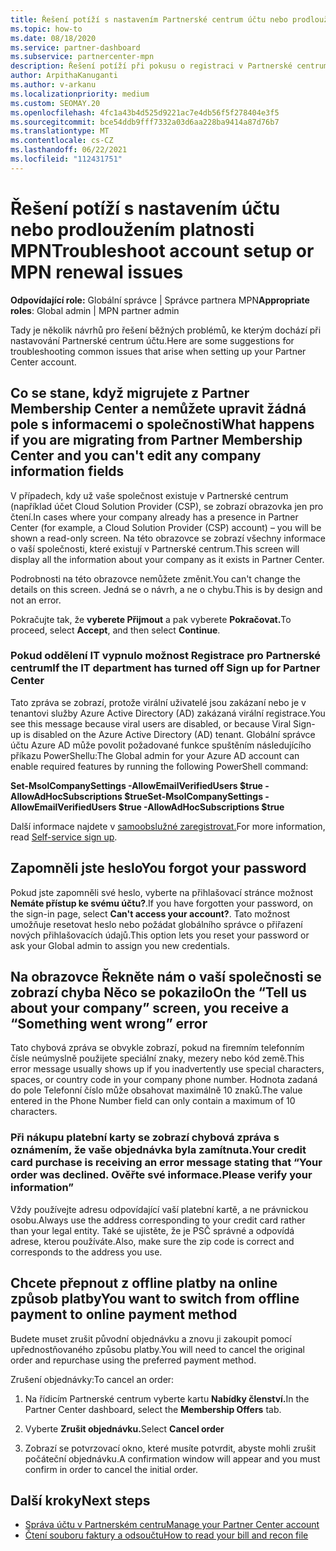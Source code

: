 ```yaml
---
title: Řešení potíží s nastavením Partnerské centrum účtu nebo prodloužením platnosti MPN
ms.topic: how-to
ms.date: 08/18/2020
ms.service: partner-dashboard
ms.subservice: partnercenter-mpn
description: Řešení potíží při pokusu o registraci v Partnerské centrum Odpovědi řeší problémy s způsoby platby, zapomenutím hesel a další.
author: ArpithaKanuganti
ms.author: v-arkanu
ms.localizationpriority: medium
ms.custom: SEOMAY.20
ms.openlocfilehash: 4fc1a43b4d525d9221ac7e4db56f5f278404e3f5
ms.sourcegitcommit: bce54ddb9fff7332a03d6aa228ba9414a87d76b7
ms.translationtype: MT
ms.contentlocale: cs-CZ
ms.lasthandoff: 06/22/2021
ms.locfileid: "112431751"
---
```

# <a name="troubleshoot-account-setup-or-mpn-renewal-issues"></a><span data-ttu-id="8444a-104">Řešení potíží s nastavením účtu nebo prodloužením platnosti MPN</span><span class="sxs-lookup"><span data-stu-id="8444a-104">Troubleshoot account setup or MPN renewal issues</span></span>

<span data-ttu-id="8444a-105">**Odpovídající role:** Globální správce | Správce partnera MPN</span><span class="sxs-lookup"><span data-stu-id="8444a-105">**Appropriate roles**: Global admin | MPN partner admin</span></span>
 
<span data-ttu-id="8444a-106">Tady je několik návrhů pro řešení běžných problémů, ke kterým dochází při nastavování Partnerské centrum účtu.</span><span class="sxs-lookup"><span data-stu-id="8444a-106">Here are some suggestions for troubleshooting common issues that arise when setting up your Partner Center account.</span></span>

## <a name="what-happens-if-you-are-migrating-from-partner-membership-center-and-you-cant-edit-any-company-information-fields"></a><span data-ttu-id="8444a-107">Co se stane, když migrujete z Partner Membership Center a nemůžete upravit žádná pole s informacemi o společnosti</span><span class="sxs-lookup"><span data-stu-id="8444a-107">What happens if you are migrating from Partner Membership Center and you can't edit any company information fields</span></span>

<span data-ttu-id="8444a-108">V případech, kdy už vaše společnost existuje v Partnerské centrum (například účet Cloud Solution Provider (CSP), se zobrazí obrazovka jen pro čtení.</span><span class="sxs-lookup"><span data-stu-id="8444a-108">In cases where your company already has a presence in Partner Center (for example, a Cloud Solution Provider (CSP) account) – you will be shown a read-only screen.</span></span> <span data-ttu-id="8444a-109">Na této obrazovce se zobrazí všechny informace o vaší společnosti, které existují v Partnerské centrum.</span><span class="sxs-lookup"><span data-stu-id="8444a-109">This screen will display all the information about your company as it exists in Partner Center.</span></span>

<span data-ttu-id="8444a-110">Podrobnosti na této obrazovce nemůžete změnit.</span><span class="sxs-lookup"><span data-stu-id="8444a-110">You can't change the details on this screen.</span></span> <span data-ttu-id="8444a-111">Jedná se o návrh, a ne o chybu.</span><span class="sxs-lookup"><span data-stu-id="8444a-111">This is by design and not an error.</span></span>

<span data-ttu-id="8444a-112">Pokračujte tak, že **vyberete Přijmout** a pak vyberete **Pokračovat.**</span><span class="sxs-lookup"><span data-stu-id="8444a-112">To proceed, select **Accept**, and then select **Continue**.</span></span>


### <a name="if-the-it-department-has-turned-off-sign-up-for-partner-center"></a><span data-ttu-id="8444a-113">Pokud oddělení IT vypnulo možnost **Registrace pro Partnerské centrum**</span><span class="sxs-lookup"><span data-stu-id="8444a-113">If the IT department has turned off **Sign up for Partner Center**</span></span>

<span data-ttu-id="8444a-114">Tato zpráva se zobrazí, protože virální uživatelé jsou zakázaní nebo je v tenantovi služby Azure Active Directory (AD) zakázaná virální registrace.</span><span class="sxs-lookup"><span data-stu-id="8444a-114">You see this message because viral users are disabled, or because Viral Sign-up is disabled on the Azure Active Directory (AD) tenant.</span></span> <span data-ttu-id="8444a-115">Globální správce účtu Azure AD může povolit požadované funkce spuštěním následujícího příkazu PowerShellu:</span><span class="sxs-lookup"><span data-stu-id="8444a-115">The Global admin for your Azure AD account can enable required features by running the following PowerShell command:</span></span>

<span data-ttu-id="8444a-116">**Set-MsolCompanySettings -AllowEmailVerifiedUsers $true -AllowAdHocSubscriptions $true**</span><span class="sxs-lookup"><span data-stu-id="8444a-116">**Set-MsolCompanySettings -AllowEmailVerifiedUsers $true -AllowAdHocSubscriptions $true**</span></span>

<span data-ttu-id="8444a-117">Další informace najdete v [samoobslužné zaregistrovat.](/azure/active-directory/users-groups-roles/directory-self-service-signup)</span><span class="sxs-lookup"><span data-stu-id="8444a-117">For more information, read [Self-service sign up](/azure/active-directory/users-groups-roles/directory-self-service-signup).</span></span>

## <a name="you-forgot-your-password"></a><span data-ttu-id="8444a-118">Zapomněli jste heslo</span><span class="sxs-lookup"><span data-stu-id="8444a-118">You forgot your password</span></span>

<span data-ttu-id="8444a-119">Pokud jste zapomněli své heslo, vyberte na přihlašovací stránce možnost **Nemáte přístup ke svému účtu?**.</span><span class="sxs-lookup"><span data-stu-id="8444a-119">If you have forgotten your password, on the sign-in page, select **Can't access your account?**.</span></span> <span data-ttu-id="8444a-120">Tato možnost umožňuje resetovat heslo nebo požádat globálního správce o přiřazení nových přihlašovacích údajů.</span><span class="sxs-lookup"><span data-stu-id="8444a-120">This option lets you reset your password or ask your Global admin to assign you new credentials.</span></span>

## <a name="on-the-tell-us-about-your-company-screen-you-receive-a-something-went-wrong-error"></a><span data-ttu-id="8444a-121">Na obrazovce Řekněte nám o vaší společnosti se zobrazí chyba Něco se pokazilo</span><span class="sxs-lookup"><span data-stu-id="8444a-121">On the “Tell us about your company” screen, you receive a “Something went wrong” error</span></span>

<span data-ttu-id="8444a-122">Tato chybová zpráva se obvykle zobrazí, pokud na firemním telefonním čísle neúmyslně použijete speciální znaky, mezery nebo kód země.</span><span class="sxs-lookup"><span data-stu-id="8444a-122">This error message usually shows up if you inadvertently use special characters, spaces, or country code in your company phone number.</span></span> <span data-ttu-id="8444a-123">Hodnota zadaná do pole Telefonní číslo může obsahovat maximálně 10 znaků.</span><span class="sxs-lookup"><span data-stu-id="8444a-123">The value entered in the Phone Number field can only contain a maximum of 10 characters.</span></span>


### <a name="your-credit-card-purchase-is-receiving-an-error-message-stating-that-your-order-was-declined-please-verify-your-information"></a><span data-ttu-id="8444a-124">Při nákupu platební karty se zobrazí chybová zpráva s oznámením, že vaše objednávka byla zamítnuta.</span><span class="sxs-lookup"><span data-stu-id="8444a-124">Your credit card purchase is receiving an error message stating that “Your order was declined.</span></span> <span data-ttu-id="8444a-125">Ověřte své informace.</span><span class="sxs-lookup"><span data-stu-id="8444a-125">Please verify your information”</span></span>


<span data-ttu-id="8444a-126">Vždy používejte adresu odpovídající vaší platební kartě, a ne právnickou osobu.</span><span class="sxs-lookup"><span data-stu-id="8444a-126">Always use the address corresponding to your credit card rather than your legal entity.</span></span> <span data-ttu-id="8444a-127">Také se ujistěte, že je PSČ správné a odpovídá adrese, kterou používáte.</span><span class="sxs-lookup"><span data-stu-id="8444a-127">Also, make sure the zip code is correct and corresponds to the address you use.</span></span>

## <a name="you-want-to-switch-from-offline-payment-to-online-payment-method"></a><span data-ttu-id="8444a-128">Chcete přepnout z offline platby na online způsob platby</span><span class="sxs-lookup"><span data-stu-id="8444a-128">You want to switch from offline payment to online payment method</span></span> 

<span data-ttu-id="8444a-129">Budete muset zrušit původní objednávku a znovu ji zakoupit pomocí upřednostňovaného způsobu platby.</span><span class="sxs-lookup"><span data-stu-id="8444a-129">You will need to cancel the original order and repurchase using the preferred payment method.</span></span>

<span data-ttu-id="8444a-130">Zrušení objednávky:</span><span class="sxs-lookup"><span data-stu-id="8444a-130">To cancel an order:</span></span>

1. <span data-ttu-id="8444a-131">Na řídicím Partnerské centrum vyberte kartu **Nabídky členství.**</span><span class="sxs-lookup"><span data-stu-id="8444a-131">In the Partner Center dashboard, select the **Membership Offers** tab.</span></span>

2. <span data-ttu-id="8444a-132">Vyberte **Zrušit objednávku.**</span><span class="sxs-lookup"><span data-stu-id="8444a-132">Select **Cancel order**</span></span>

3. <span data-ttu-id="8444a-133">Zobrazí se potvrzovací okno, které musíte potvrdit, abyste mohli zrušit počáteční objednávku.</span><span class="sxs-lookup"><span data-stu-id="8444a-133">A confirmation window will appear and you must confirm in order to cancel the initial order.</span></span>

## <a name="next-steps"></a><span data-ttu-id="8444a-134">Další kroky</span><span class="sxs-lookup"><span data-stu-id="8444a-134">Next steps</span></span>

- [<span data-ttu-id="8444a-135">Správa účtu v Partnerském centru</span><span class="sxs-lookup"><span data-stu-id="8444a-135">Manage your Partner Center account</span></span>](partner-center-account-setup.md)
- [<span data-ttu-id="8444a-136">Čtení souboru faktury a odsoučtu</span><span class="sxs-lookup"><span data-stu-id="8444a-136">How to read your bill and recon file</span></span>](read-your-bill.md)
